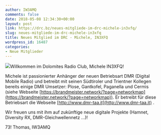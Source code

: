 ```yaml
---
author: IW3AMQ
comments: false
date: 2018-05-08 12:34:30+00:00
layout: post
link: https://drc.bz/neues-mitgliede-im-drc-michele-in3xfq/
slug: neues-mitgliede-im-drc-michele-in3xfq
title: Neues Mitglied im DRC - Michele, IN3XFQ
wordpress_id: 16487
categories:
- Neue Mitglieder
---
```


![](https://drc.bz/wp-content/uploads/2018/05/IN3XFQ.jpg)Willkommen im Dolomites Radio Club, Michele IN3XFQ!

Michele ist passionierter Anhänger der neuen Betriebsart DMR (Digital Mobile Radio) und betreibt mit seinen Südtiroler und Trientner Kollegen bereits einige DMR Umsetzer: Plose, Gantkofel, Paganella und Cermis (siehe Webseite [https://brandmeister.network/?page=networkmap](https://brandmeister.network/?page=networkmap)). Er betreibt für diese Betriebsart die Webseite [http://www.dmr-taa.it](http://www.dmr-taa.it) .

Wir freuen uns mit ihm auf zukünftige neue digitale Projekte (Hamnet, Diversity RX, DMR-Gleichwellennetz ...)!

73! Thomas, IW3AMQ
